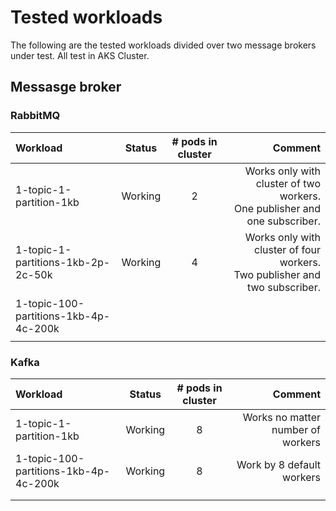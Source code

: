 # Tested workloads

The following are the tested workloads divided over two message brokers under test. All test in AKS Cluster.

## Messasge broker

### RabbitMQ

| Workload                              | Status  | # pods in cluster |                                                                         Comment |
|:--------------------------------------|:-------:|:-----------------:|--------------------------------------------------------------------------------:|
| 1-topic-1-partition-1kb               | Working |         2         |  Works only with cluster of two workers. <br/>One publisher and one subscriber. |
| 1-topic-1-partitions-1kb-2p-2c-50k    | Working |         4         | Works only with cluster of four workers. <br/>Two publisher and two subscriber. |
| 1-topic-100-partitions-1kb-4p-4c-200k |         |                   |
|                                       |         |                   |

### Kafka

| Workload                              | Status  | # pods in cluster |                           Comment |
|:--------------------------------------|:-------:|:-----------------:|----------------------------------:|
| 1-topic-1-partition-1kb               | Working |         8         | Works no matter number of workers |
| 1-topic-100-partitions-1kb-4p-4c-200k | Working |         8         |         Work by 8 default workers |
|                                       |         |                   |                                   |
|                                       |         |                   |                                   |


